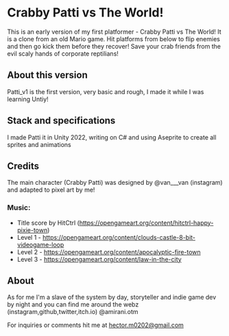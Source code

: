 # Crabby Patti vs The World!

This is an early version of my first platformer - Crabby Patti vs The World!
It is a clone from an old Mario game. Hit platforms from below to flip
enemies and then go kick them before they recover! Save your crab friends
from the evil scaly hands of corporate reptilians!

## About this version

Patti_v1 is the first version, very basic and rough, I made it while I was learning Untiy!

## Stack and specifications

I made Patti it in Unity 2022, writing on C# and using Aseprite to create all sprites and animations

## Credits

The main character (Crabby Patti) was designed by @van___van (instagram)
and adapted to pixel art by me!

### Music:
 - Title score by HitCtrl (https://opengameart.org/content/hitctrl-happy-pixie-town)
 - Level 1 - https://opengameart.org/content/clouds-castle-8-bit-videogame-loop
 - Level 2 - https://opengameart.org/content/apocalyptic-fire-town
 - Level 3 - https://opengameart.org/content/law-in-the-city

## About
As for me I'm a slave of the system by day, storyteller and indie game dev by
night and you can find me around the webz (instagram,github,twitter,itch.io) @amirani.otm

For inquiries or comments hit me at hector.m0202@gmail.com
